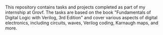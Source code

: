 This repository contains tasks and projects completed as part of my internship at Grovf. The tasks are based on the book "Fundamentals of Digital Logic with Verilog, 3rd Edition" and cover various aspects of digital electronics, including circuits, waves, Verilog coding, Karnaugh maps, and more.
